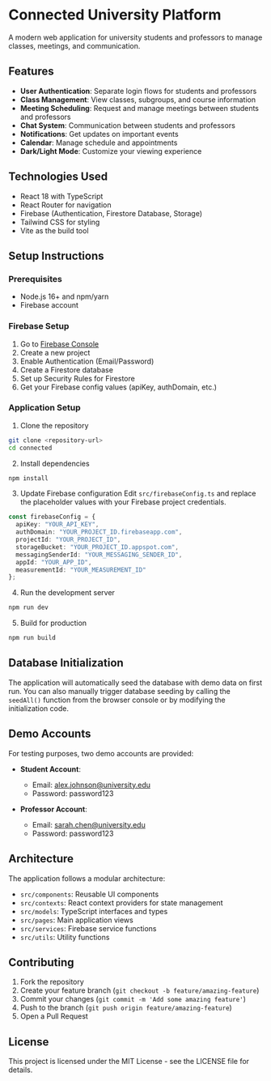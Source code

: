 # Connected University Platform

A modern web application for university students and professors to manage classes, meetings, and communication.

## Features

- **User Authentication**: Separate login flows for students and professors
- **Class Management**: View classes, subgroups, and course information
- **Meeting Scheduling**: Request and manage meetings between students and professors
- **Chat System**: Communication between students and professors
- **Notifications**: Get updates on important events
- **Calendar**: Manage schedule and appointments
- **Dark/Light Mode**: Customize your viewing experience

## Technologies Used

- React 18 with TypeScript
- React Router for navigation
- Firebase (Authentication, Firestore Database, Storage)
- Tailwind CSS for styling
- Vite as the build tool

## Setup Instructions

### Prerequisites

- Node.js 16+ and npm/yarn
- Firebase account

### Firebase Setup

1. Go to [Firebase Console](https://console.firebase.google.com/)
2. Create a new project
3. Enable Authentication (Email/Password)
4. Create a Firestore database
5. Set up Security Rules for Firestore
6. Get your Firebase config values (apiKey, authDomain, etc.)

### Application Setup

1. Clone the repository
```bash
git clone <repository-url>
cd connected
```

2. Install dependencies
```bash
npm install
```

3. Update Firebase configuration
Edit `src/firebaseConfig.ts` and replace the placeholder values with your Firebase project credentials.

```typescript
const firebaseConfig = {
  apiKey: "YOUR_API_KEY",
  authDomain: "YOUR_PROJECT_ID.firebaseapp.com",
  projectId: "YOUR_PROJECT_ID",
  storageBucket: "YOUR_PROJECT_ID.appspot.com",
  messagingSenderId: "YOUR_MESSAGING_SENDER_ID",
  appId: "YOUR_APP_ID",
  measurementId: "YOUR_MEASUREMENT_ID"
};
```

4. Run the development server
```bash
npm run dev
```

5. Build for production
```bash
npm run build
```

## Database Initialization

The application will automatically seed the database with demo data on first run. You can also manually trigger database seeding by calling the `seedAll()` function from the browser console or by modifying the initialization code.

## Demo Accounts

For testing purposes, two demo accounts are provided:

- **Student Account**:
  - Email: alex.johnson@university.edu
  - Password: password123

- **Professor Account**:
  - Email: sarah.chen@university.edu
  - Password: password123

## Architecture

The application follows a modular architecture:

- `src/components`: Reusable UI components
- `src/contexts`: React context providers for state management
- `src/models`: TypeScript interfaces and types
- `src/pages`: Main application views
- `src/services`: Firebase service functions
- `src/utils`: Utility functions

## Contributing

1. Fork the repository
2. Create your feature branch (`git checkout -b feature/amazing-feature`)
3. Commit your changes (`git commit -m 'Add some amazing feature'`)
4. Push to the branch (`git push origin feature/amazing-feature`)
5. Open a Pull Request

## License

This project is licensed under the MIT License - see the LICENSE file for details. 